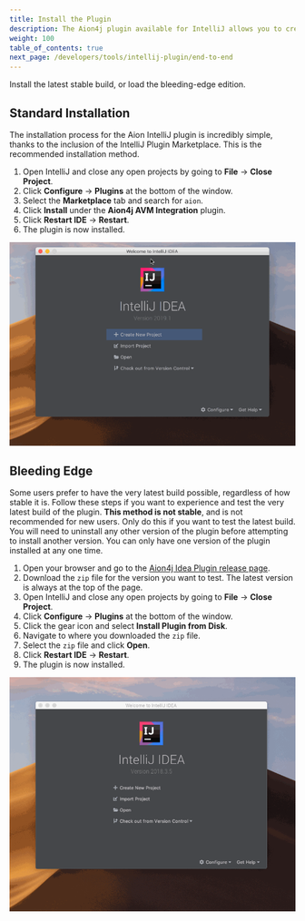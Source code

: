 ```yaml
---
title: Install the Plugin
description: The Aion4j plugin available for IntelliJ allows you to create, test, compile, deploy, and call your Java dApps, all from within the same IDE. No more copy-and-pasting contract from your local machine to a browser based IDE just to check if things actually work!
weight: 100
table_of_contents: true
next_page: /developers/tools/intellij-plugin/end-to-end
---
```


Install the latest stable build, or load the bleeding-edge edition.

## Standard Installation

The installation process for the Aion IntelliJ plugin is incredibly simple, thanks to the inclusion of the IntelliJ Plugin Marketplace. This is the recommended installation method.

1. Open IntelliJ and close any open projects by going to **File** → **Close Project**.
2. Click **Configure** → **Plugins** at the bottom of the window.
3. Select the **Marketplace** tab and search for `aion`.
4. Click **Install** under the **Aion4j AVM Integration** plugin.
5. Click **Restart IDE** → **Restart**.
6. The plugin is now installed.

![Installing the Aion IntelliJ Plugin](/developers/tools/intellij-plugin/images/standard-install.gif)

## Bleeding Edge

Some users prefer to have the very latest build possible, regardless of how stable it is. Follow these steps if you want to experience and test the very latest build of the plugin. **This method is not stable**, and is not recommended for new users. Only do this if you want to test the latest build. You will need to uninstall any other version of the plugin before attempting to install another version. You can only have one version of the plugin installed at any one time.

1. Open your browser and go to the [Aion4j Idea Plugin release page](https://github.com/bloxbean/aion4j-idea-plugin).
2. Download the `zip` file for the version you want to test. The latest version is always at the top of the page.
3. Open IntelliJ and close any open projects by going to **File** → **Close Project**.
4. Click **Configure** → **Plugins** at the bottom of the window.
5. Click the gear icon and select **Install Plugin from Disk**.
6. Navigate to where you downloaded the `zip` file.
7. Select the `zip` file and click **Open**.
8. Click **Restart IDE** → **Restart**.
9. The plugin is now installed.

![Installing the Aion IntelliJ Plugin](/developers/tools/intellij-plugin/images/bleeding-edge-install.gif)
